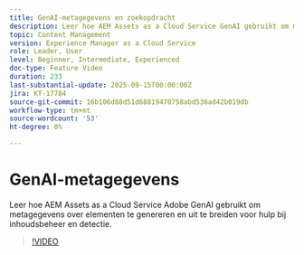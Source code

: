 ```yaml
---
title: GenAI-metagegevens en zoekopdracht
description: Leer hoe AEM Assets as a Cloud Service GenAI gebruikt om metagegevens over elementen te genereren en te verhogen voor contentbeheer en detectie.
topic: Content Management
version: Experience Manager as a Cloud Service
role: Leader, User
level: Beginner, Intermediate, Experienced
doc-type: Feature Video
duration: 233
last-substantial-update: 2025-09-15T00:00:00Z
jira: KT-17784
source-git-commit: 16b106d88d51d68819470758abd536ad42b019db
workflow-type: tm+mt
source-wordcount: '53'
ht-degree: 0%

---
```



# GenAI-metagegevens

Leer hoe AEM Assets as a Cloud Service Adobe GenAI gebruikt om metagegevens over elementen te genereren en uit te breiden voor hulp bij inhoudsbeheer en detectie.

>[!VIDEO](https://video.tv.adobe.com/v/3474912/?learn=on&enablevpops&captions=dut)
